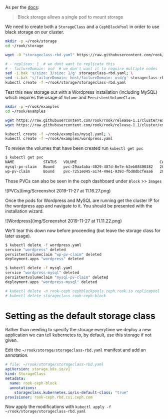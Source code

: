 As per the [docs](https://rook.io/docs/rook/v1.1/ceph-block.html):

>Block storage allows a single pod to mount storage

We need to create both a `StorageClass` and a `CephBlockPool` in order to use black storage on our cluster.

```bash
mkdir -p ~/rook/storage
cd ~/rook/storage

wget -O "storageclass-rbd.yaml" https://raw.githubusercontent.com/rook/rook/release-1.1/cluster/examples/kubernetes/ceph/csi/rbd/storageclass.yaml

# - replicas: 1  # we dont want to replicate this
# - failureDomain: osd  # we don't want it to require multiple nodes
sed -i.bak 's/size: 3/size: 1/g' storageclass-rbd.yaml; \
sed -i.bak 's/failureDomain: host/failureDomain: osd/g' storageclass-rbd.yaml; \
kubectl create -f ~/rook/storage/storageclass-rbd.yaml
```

Test this new storage out with a Wordpress installation (including MySQL) which requires the usage of `Volume` and `PersistentVolumeClaim`.

```bash
mkdir -p ~/rook/examples
cd ~/rook/examples

wget https://raw.githubusercontent.com/rook/rook/release-1.1/cluster/examples/kubernetes/wordpress.yaml; \
wget https://raw.githubusercontent.com/rook/rook/release-1.1/cluster/examples/kubernetes/mysql.yaml

kubectl create -f ~/rook/examples/mysql.yaml; \
kubectl create -f ~/rook/examples/wordpress.yaml
```

To review the volumes that have been created run `kubectl get pvc`
```bash
$ kubectl get pvc
NAME             STATUS   VOLUME                                     CAPACITY   ACCESS MODES   STORAGECLASS      AGE
mysql-pv-claim   Bound    pvc-29aa4aba-4029-487d-8e7e-b2eb08400382   20Gi       RWO            rook-ceph-block   74s
wp-pv-claim      Bound    pvc-7251e045-a174-49e1-9393-fbd8dbcfeaa6   20Gi       RWO            rook-ceph-block   73s
```

Those PVCs can also be seen in the ceph dashboard under `Block` >> `Images`

![PVCs](img/Screenshot 2019-11-27 at 11.16.27.png)

Once the pods for Wordpress and MySQL are running get the cluster IP for the wordpress app and navigate to it. You should be presented with the installation wizard.

![Wordpress](img/Screenshot 2019-11-27 at 11.11.22.png)

We'll tear this down now before proceeding (but leave the storage class for later usage).

```bash
$ kubectl delete -f wordpress.yaml
service "wordpress" deleted
persistentvolumeclaim "wp-pv-claim" deleted
deployment.apps "wordpress" deleted

$ kubectl delete -f mysql.yaml
service "wordpress-mysql" deleted
persistentvolumeclaim "mysql-pv-claim" deleted
deployment.apps "wordpress-mysql" deleted

# kubectl delete -n rook-ceph cephblockpools.ceph.rook.io replicapool
# kubectl delete storageclass rook-ceph-block
```

# Setting as the default storage class
Rather than needing to specify the storage everytime we deploy a new application we can tell kubernetes to, by default, use this storage if not given.

Edit the `~/rook/storage/storageclass-rbd.yaml` manifest and add an annotation.

```yaml hl_lines="6 7"
# file: ~/rook/storage/storageclass-rbd.yaml
apiVersion: storage.k8s.io/v1
kind: StorageClass
metadata:
  name: rook-ceph-block
  annotations:
    storageclass.kubernetes.io/is-default-class: "true"
provisioner: rook-ceph.rbd.csi.ceph.com
```

Now apply the modifications with `kubectl apply -f ~/rook/storage/storageclass-rbd.yaml`